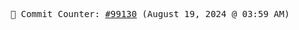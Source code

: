 <p align="center">
    <samp>
        📮 Commit Counter: <a href="https://github.com/Javascript-void0/Javascript-void0/commits/main">#99130</a> (August 19, 2024 @ 03:59 AM)
    </samp>
</p>